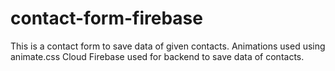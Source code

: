 # contact-form-firebase
This is a contact form to save data of given contacts.
Animations used using animate.css
Cloud Firebase used for backend to save data of contacts.
